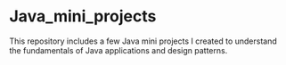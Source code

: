 # Java_mini_projects
This repository includes a few Java mini projects I created to understand the fundamentals of Java applications and design patterns.
